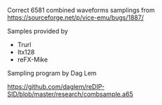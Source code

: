 Correct 6581 combined waveforms samplings from https://sourceforge.net/p/vice-emu/bugs/1887/

Samples provided by
* Trurl
* ltx128
* reFX-Mike 

Sampling program by Dag Lem

https://github.com/daglem/reDIP-SID/blob/master/research/combsample.a65

